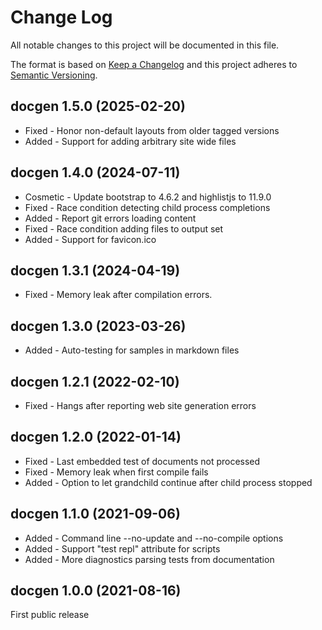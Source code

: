 ﻿<!--
Copyright Glen Knowles 2021 - 2024.
Distributed under the Boost Software License, Version 1.0.
-->

# Change Log

All notable changes to this project will be documented in this file.

The format is based on [Keep a Changelog](http://keepachangelog.com)
and this project adheres to [Semantic Versioning](http://semver.org).

## docgen 1.5.0 (2025-02-20)
- Fixed - Honor non-default layouts from older tagged versions
- Added - Support for adding arbitrary site wide files

## docgen 1.4.0 (2024-07-11)
- Cosmetic - Update bootstrap to 4.6.2 and highlistjs to 11.9.0
- Fixed - Race condition detecting child process completions
- Added - Report git errors loading content
- Fixed - Race condition adding files to output set
- Added - Support for favicon.ico

## docgen 1.3.1 (2024-04-19)
- Fixed - Memory leak after compilation errors.

## docgen 1.3.0 (2023-03-26)
- Added - Auto-testing for samples in markdown files

## docgen 1.2.1 (2022-02-10)
- Fixed - Hangs after reporting web site generation errors

## docgen 1.2.0 (2022-01-14)
- Fixed - Last embedded test of documents not processed
- Fixed - Memory leak when first compile fails
- Added - Option to let grandchild continue after child process stopped

## docgen 1.1.0 (2021-09-06)
- Added - Command line --no-update and --no-compile options
- Added - Support "test repl" attribute for scripts
- Added - More diagnostics parsing tests from documentation

## docgen 1.0.0 (2021-08-16)
First public release
